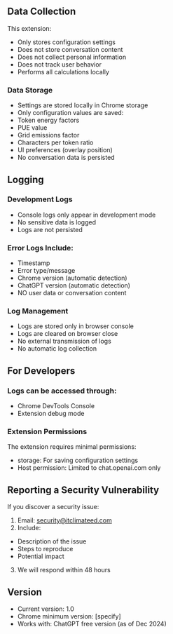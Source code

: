 ## Data Collection

This extension:
- Only stores configuration settings
- Does not store conversation content
- Does not collect personal information
- Does not track user behavior
- Performs all calculations locally

### Data Storage
- Settings are stored locally in Chrome storage
- Only configuration values are saved:
- Token energy factors
- PUE value
- Grid emissions factor
- Characters per token ratio
- UI preferences (overlay position)
- No conversation data is persisted

## Logging

### Development Logs
- Console logs only appear in development mode
- No sensitive data is logged
- Logs are not persisted

### Error Logs Include:
- Timestamp
- Error type/message
- Chrome version (automatic detection)
- ChatGPT version (automatic detection)
- NO user data or conversation content

### Log Management
- Logs are stored only in browser console
- Logs are cleared on browser close
- No external transmission of logs
- No automatic log collection

## For Developers

### Logs can be accessed through:
- Chrome DevTools Console
- Extension debug mode

### Extension Permissions
The extension requires minimal permissions:
- storage: For saving configuration settings
- Host permission: Limited to chat.openai.com only

## Reporting a Security Vulnerability

If you discover a security issue:

1. Email: security@itclimateed.com
2. Include:
- Description of the issue
- Steps to reproduce
- Potential impact
3. We will respond within 48 hours

## Version
- Current version: 1.0
- Chrome minimum version: [specify]
- Works with: ChatGPT free version (as of Dec 2024)
